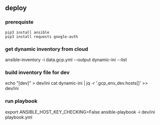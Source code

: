 ## deploy

### prerequiste

```
pip3 install ansible
pip3 install requests google-auth
```
### get dynamic inventory from cloud
ansible-inventory -i data.gcp.yml --output dynamic-ini --list

### build inventory file for dev
echo "[dev]" > dev/ini
cat dynamic-ini | jq -r '.gcp_env_dev.hosts[]' >> dev/ini

### run playbook
export ANSIBLE_HOST_KEY_CHECKING=False
ansible-playbook -i dev/ini playbook.yml
